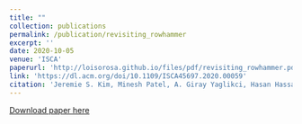 ```yaml
---
title: ""
collection: publications
permalink: /publication/revisiting_rowhammer
excerpt: ''
date: 2020-10-05
venue: 'ISCA'
paperurl: 'http://loisorosa.github.io/files/pdf/revisiting_rowhammer.pdf'
link: 'https://dl.acm.org/doi/10.1109/ISCA45697.2020.00059'
citation: 'Jeremie S. Kim, Minesh Patel, A. Giray Yaglikci, Hasan Hassan, Roknoddin Azizi, <u>Lois Orosa</u>, and Onur Mutlu. <b>"Revisiting RowHammer: An Experimental Analysis of Modern DRAM Devices and Mitigation Techniques."</b> In 47th International Symposium on Computer Architecture (ISCA), 2020.'
---
```

[Download paper here](http://loisorosa.github.io/files/pdf/revisiting_rowhammer.pdf)

